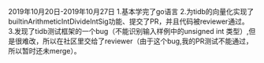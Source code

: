 2019年10月20日-2019年10月27日
1.基本学完了go语言
2.为tidb的向量化实现了builtinArithmeticIntDivideIntSig功能、提交了PR，并且代码被reviewer通过。
3.发现了tidb测试框架的一个bug（不能识别输入样例中的unsigned int 类型）,但是很难改，所以在社区里交给了reviewer（由于这个bug,我的PR测试不能通过，所以暂时还未merge）。
